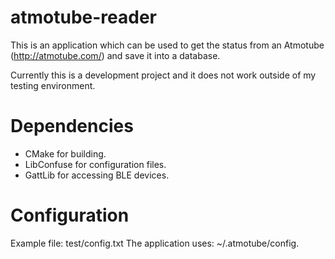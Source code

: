 # atmotube-reader

This is an application which can be used to get the status from an
Atmotube (http://atmotube.com/) and save it into a database.

Currently this is a development project and it does not work outside
of my testing environment.

# Dependencies

- CMake for building.
- LibConfuse for configuration files.
- GattLib for accessing BLE devices.

# Configuration

Example file: test/config.txt
The application uses: ~/.atmotube/config.
